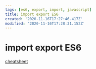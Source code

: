 ```yaml
---
tags: [es6, export, import, javascript]
title: import export ES6
created: '2020-11-16T17:27:46.417Z'
modified: '2020-11-16T17:28:31.152Z'
---
```


# import export ES6 

[cheatsheet](https://hackernoon.com/import-export-default-require-commandjs-javascript-nodejs-es6-vs-cheatsheet-different-tutorial-example-5a321738b50f)
